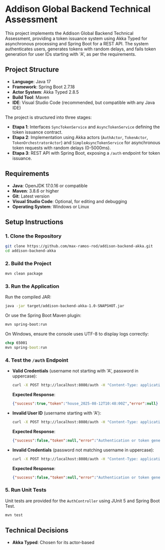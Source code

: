 # Addison Global Backend Technical Assessment

This project implements the Addison Global Backend Technical Assessment, providing a token issuance system using Akka Typed for asynchronous processing and Spring Boot for a REST API. The system authenticates users, generates tokens with random delays, and fails token generation for user IDs starting with 'A', as per the requirements.

## Project Structure

- **Language**: Java 17
- **Framework**: Spring Boot 2.7.18
- **Actor System**: Akka Typed 2.8.5
- **Build Tool**: Maven
- **IDE**: Visual Studio Code (recommended, but compatible with any Java IDE)

The project is structured into three stages:
- **Etapa 1**: Interfaces `SyncTokenService` and `AsyncTokenService` defining the token issuance contract.
- **Etapa 2**: Implementation using Akka actors (`AuthActor`, `TokenActor`, `TokenOrchestratorActor`) and `SimpleAsyncTokenService` for asynchronous token requests with random delays (0-5000ms).
- **Etapa 3**: REST API with Spring Boot, exposing a `/auth` endpoint for token issuance.

## Requirements

- **Java**: OpenJDK 17.0.16 or compatible
- **Maven**: 3.8.6 or higher
- **Git**: Latest version
- **Visual Studio Code**: Optional, for editing and debugging
- **Operating System**: Windows or Linux

## Setup Instructions

### 1. Clone the Repository
```bash
git clone https://github.com/max-ramos-rod/addison-backend-akka.git
cd addison-backend-akka
```

### 2. Build the Project
```bash
mvn clean package
```

### 3. Run the Application
Run the compiled JAR:
```bash
java -jar target/addison-backend-akka-1.0-SNAPSHOT.jar
```
Or use the Spring Boot Maven plugin:
```bash
mvn spring-boot:run
```

On Windows, ensure the console uses UTF-8 to display logs correctly:
```cmd
chcp 65001
mvn spring-boot:run
```

### 4. Test the `/auth` Endpoint
- **Valid Credentials** (username not starting with 'A', password in uppercase):
  ```bash
  curl -X POST http://localhost:8080/auth -H "Content-Type: application/json" -d "{\"username\":\"house\",\"password\":\"HOUSE\"}"
  ```
  **Expected Response**:
  ```json
  {"success":true,"token":"house_2025-08-12T10:48:00Z","error":null}
  ```

- **Invalid User ID** (username starting with 'A'):
  ```bash
  curl -X POST http://localhost:8080/auth -H "Content-Type: application/json" -d "{\"username\":\"alice\",\"password\":\"ALICE\"}"
  ```
  **Expected Response**:
  ```json
  {"success":false,"token":null,"error":"Authentication or token generation failed"}
  ```

- **Invalid Credentials** (password not matching username in uppercase):
  ```bash
  curl -X POST http://localhost:8080/auth -H "Content-Type: application/json" -d "{\"username\":\"house\",\"password\":\"house\"}"
  ```
  **Expected Response**:
  ```json
  {"success":false,"token":null,"error":"Authentication or token generation failed"}
  ```

### 5. Run Unit Tests
Unit tests are provided for the `AuthController` using JUnit 5 and Spring Boot Test.
```bash
mvn test
```

## Technical Decisions

- **Akka Typed**: Chosen for its actor-based